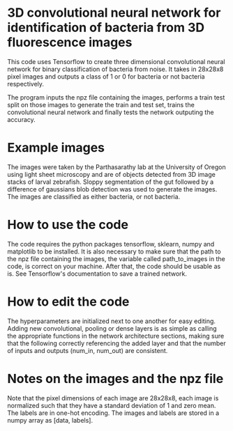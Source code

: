 # 3D convolutional neural network for identification of bacteria from 3D fluorescence images

This code uses Tensorflow to create three dimensional convolutional neural network for binary classification of bacteria from noise.
It takes in 28x28x8 pixel images and outputs a class of 1 or 0 for bacteria or not bacteria respectively. 

The program inputs the npz file containing the images, performs a train test split on those images to generate the 
train and test set, trains the convolutional neural network and finally tests the network outputing the accuracy.

# Example images
The images were taken by the Parthasarathy lab at the University of Oregon using light sheet microscopy and are of objects detected from 3D image stacks of larval zebrafish. Sloppy segmentation of the gut followed by a difference of gaussians blob detection was used to generate the images. The images are classified as either bacteria, or not bacteria. 

# How to use the code
The code requires the python packages tensorflow, sklearn, numpy and matplotlib to be installed. It is also necessary to make sure
that the path to the npz file containing the images, the variable called path_to_images in the code, is correct on your machine. 
After that, the code should be usable as is. See Tensorflow's documentation to save a trained network. 

# How to edit the code
The hyperparameters are initialized next to one another for easy editing. Adding new convolutional, pooling or dense layers is as 
simple as calling the appropriate functions in the network architecture sections, making sure that the following correctly 
referencing the added layer and that the number of inputs and outputs (num_in, num_out) are consistent.

# Notes on the images and the npz file
Note that the pixel dimensions of each image are 28x28x8, each image is normalized such that they have a standard deviation of 1 and zero mean. The labels are in one-hot encoding. The images and labels are stored in a numpy array as \[data, labels\]. 
